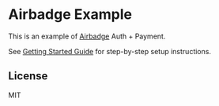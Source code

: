 # Airbadge Example

This is an example of [Airbadge](https://airbadge.dev) Auth + Payment.

See [Getting Started Guide](https://docs.airbadge.dev/getting-started) for step-by-step setup instructions.

## License

MIT
